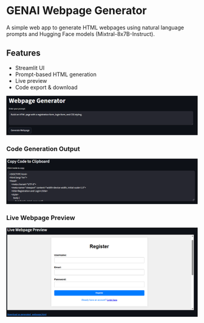 # GENAI Webpage Generator

A simple web app to generate HTML webpages using natural language prompts and Hugging Face models (Mixtral-8x7B-Instruct).

## Features

- Streamlit UI
- Prompt-based HTML generation
- Live preview
- Code export & download

![Home Interface](HomePage.png)

###  Code Generation Output

![Generated HTML](Code.png)

###  Live Webpage Preview

![Live Preview](LivePreview.png)

